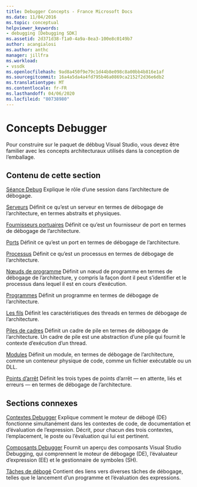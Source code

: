 ```yaml
---
title: Debugger Concepts - France Microsoft Docs
ms.date: 11/04/2016
ms.topic: conceptual
helpviewer_keywords:
- debugging [Debugging SDK]
ms.assetid: 2d371d38-f1a0-4a9a-8ea3-100e8c0149b7
author: acangialosi
ms.author: anthc
manager: jillfra
ms.workload:
- vssdk
ms.openlocfilehash: 9ad8a450f9e79c1d44b8e098c8a00bb4b816e1af
ms.sourcegitcommit: 16a4a5da4a4fd795b46a0869ca2152f2d36e6db2
ms.translationtype: MT
ms.contentlocale: fr-FR
ms.lasthandoff: 04/06/2020
ms.locfileid: "80738980"
---
```

# <a name="debugger-concepts"></a>Concepts Debugger
Pour construire sur le paquet de débbug Visual Studio, vous devez être familier avec les concepts architecturaux utilisés dans la conception de l’emballage.

## <a name="in-this-section"></a>Contenu de cette section
 [Séance Debug](../../extensibility/debugger/debug-session.md) Explique le rôle d’une session dans l’architecture de débogage.

 [Serveurs](../../extensibility/debugger/servers-visual-studio-sdk.md) Définit ce qu’est un serveur en termes de débogage de l’architecture, en termes abstraits et physiques.

 [Fournisseurs portuaires](../../extensibility/debugger/port-suppliers.md) Définit ce qu’est un fournisseur de port en termes de débogage de l’architecture.

 [Ports](../../extensibility/debugger/ports.md) Définit ce qu’est un port en termes de débogage de l’architecture.

 [Processus](../../extensibility/debugger/processes.md) Définit ce qu’est un processus en termes de débogage de l’architecture.

 [Nœuds de programme](../../extensibility/debugger/program-nodes.md) Définit un nœud de programme en termes de débogage de l’architecture, y compris la façon dont il peut s’identifier et le processus dans lequel il est en cours d’exécution.

 [Programmes](../../extensibility/debugger/programs.md) Définit un programme en termes de débogage de l’architecture.

 [Les fils](../../extensibility/debugger/threads.md) Définit les caractéristiques des threads en termes de débogage de l’architecture.

 [Piles de cadres](../../extensibility/debugger/stack-frames.md) Définit un cadre de pile en termes de débogage de l’architecture. Un cadre de pile est une abstraction d’une pile qui fournit le contexte d’exécution d’un thread.

 [Modules](../../extensibility/debugger/modules.md) Définit un module, en termes de débogage de l’architecture, comme un conteneur physique de code, comme un fichier exécutable ou un DLL.

 [Points d’arrêt](../../extensibility/debugger/breakpoints-visual-studio-sdk.md) Définit les trois types de points d’arrêt — en attente, liés et erreurs — en termes de débogage de l’architecture.

## <a name="related-sections"></a>Sections connexes
 [Contextes Debugger](../../extensibility/debugger/debugger-contexts.md) Explique comment le moteur de débogé (DE) fonctionne simultanément dans les contextes de code, de documentation et d’évaluation de l’expression. Décrit, pour chacun des trois contextes, l’emplacement, le poste ou l’évaluation qui lui est pertinent.

 [Composants Debugger](../../extensibility/debugger/debugger-components.md) Fournit un aperçu des composants Visual Studio Debugging, qui comprennent le moteur de débogage (DE), l’évaluateur d’expression (EE) et le gestionnaire de symboles (SH).

 [Tâches de débogé](../../extensibility/debugger/debugging-tasks.md) Contient des liens vers diverses tâches de débogage, telles que le lancement d’un programme et l’évaluation des expressions.
